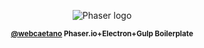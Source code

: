 <p align="center"><img alt="Phaser logo" src="http://i.imgur.com/FurA10V.png?1"></p>
<p align="center"><strong><sub><a href="https://github.com/webcaetano">@webcaetano</a> Phaser.io+Electron+Gulp Boilerplate</sub></strong></p>


